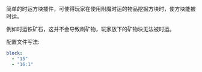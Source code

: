 简单的时运方块插件，可使得玩家在使用附魔时运的物品挖掘方块时，使方块能被时运。

例如时运铁矿石，这并不会导致刷矿物，玩家放下的矿物块无法被时运。

配置文件写法:
```yaml
block:
  - "15"
  - "16:1"
```
